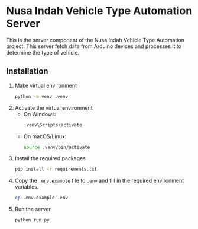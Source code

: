 # Nusa Indah Vehicle Type Automation Server

This is the server component of the Nusa Indah Vehicle Type Automation project. This server fetch data from Arduino devices and processes it to determine the type of vehicle.

## Installation

1. Make virtual environment
   ```bash
   python -m venv .venv
   ```
2. Activate the virtual environment
   - On Windows:
     ```bash
     .venv\Scripts\activate
     ```
   - On macOS/Linux:
     ```bash
     source .venv/bin/activate
     ```
3. Install the required packages
   ```bash
   pip install -r requirements.txt
   ```  
4. Copy the `.env.example` file to `.env` and fill in the required environment variables.
   ```bash
   cp .env.example .env
   ```
5. Run the server
   ```bash
   python run.py
   ```  